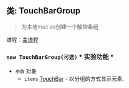 ## 类: TouchBarGroup

> 为本地mac os创建一个触控条组

进程：[主进程](../tutorial/quick-start.md#main-process)

### `new TouchBarGroup(可选)` * 实验功能 *

* `参数` 对象 
  * `items` [TouchBar](touch-bar.md) - 以分组的方式显示元素.